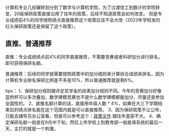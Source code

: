 计算机专业几经辗转划分到了数学与计算机学院，为了过渡信工到数计的学院转变，20级保研政策直接沿用了往年的政策，后续不知道政策会如何改变。
但是专业成绩前4%的同学按照绩点直接推荐这个政策应该不会大改（2023年学校发的红头保研政策还是保留了这个政策）。

## 直推、普通推荐
直推：专业成绩绩点前4%的同学直接推荐，不需要竞赛或者科研加分进行排名，即可获得保研名额。

普通推荐：后续的同学就需要按照政策中的加分细则来计算综合成绩来排名，因为计算机专业排名保研比例差不多是10%，所以普通推荐就是剩6%。

tips：
1、保研加分规则跟评定奖学金的综素加分规则不同。今年的竞赛加分好像蓝桥杯可以多次叠加，数学建模竞赛也不是什么数学建模都能加分，尽量还是参加全国性的。
2、直推名额计算的话，直接用年级人数 * 4%，如果在大三下学期结束后的绩点排名能在这个范围内就是可以直接推荐。
3、因为保研政策不让公布，只能去辅导员办公室看，但是可以参考这个：[政策文件](https://www.123pan.com/s/ryDAjv-y761H.html) 跟往年差距不大。
4、确定保研名额一般是在9月中下旬，然后上传学校上到教育部一般是填系统的最后一天，主打的就是一个刺激。
